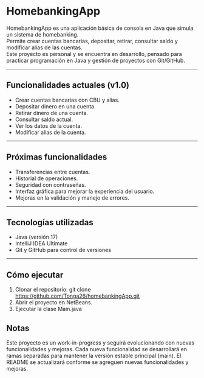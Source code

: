 # HomebankingApp

HomebankingApp es una aplicación básica de consola en Java que simula un sistema de homebanking.  
Permite crear cuentas bancarias, depositar, retirar, consultar saldo y modificar alias de las cuentas.  
Este proyecto es personal y se encuentra en desarrollo, pensado para practicar programación en Java y gestión de proyectos con Git/GitHub.

---

## Funcionalidades actuales (v1.0)

- Crear cuentas bancarias con CBU y alias.
- Depositar dinero en una cuenta.
- Retirar dinero de una cuenta.
- Consultar saldo actual.
- Ver los datos de la cuenta.
- Modificar alias de la cuenta.

---

## Próximas funcionalidades

- Transferencias entre cuentas.
- Historial de operaciones.
- Seguridad con contraseñas.
- Interfaz gráfica para mejorar la experiencia del usuario.
- Mejoras en la validación y manejo de errores.

---

## Tecnologías utilizadas

- Java (versión 17)
- IntelliJ IDEA Ultimate
- Git y GitHub para control de versiones

---

## Cómo ejecutar
1. Clonar el repositorio:
   git clone https://github.com/Tonga26/homebankingApp.git
2. Abrir el proyecto en NetBeans.
3. Ejecutar la clase Main.java

## Notas

Este proyecto es un work-in-progress y seguirá evolucionando con nuevas funcionalidades y mejoras.
Cada nueva funcionalidad se desarrollará en ramas separadas para mantener la versión estable principal (main).
El README se actualizará conforme se agreguen nuevas funcionalidades y mejoras.
